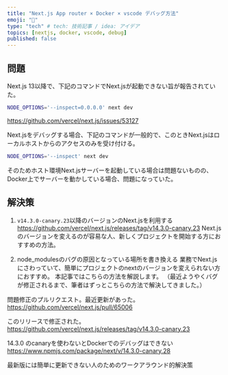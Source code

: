 ```yaml
---
title: "Next.js App router × Docker × vscode デバッグ方法"
emoji: "🦁"
type: "tech" # tech: 技術記事 / idea: アイデア
topics: [nextjs, docker, vscode, debug]
published: false
---
```


## 問題
Next.js 13以降で、下記のコマンドでNext.jsが起動できない旨が報告されていた。
```bash
NODE_OPTIONS='--inspect=0.0.0.0' next dev
```
https://github.com/vercel/next.js/issues/53127

Next.jsをデバッグする場合、下記のコマンドが一般的で、このときNext.jsはローカルホストからのアクセスのみを受け付ける。
```bash
NODE_OPTIONS='--inspect' next dev
```
そのためホスト環境Next.jsサーバーを起動している場合は問題ないものの、
Docker上でサーバーを動かしている場合、問題になっていた。

## 解決策
1. `v14.3.0-canary.23`以降のバージョンのNext.jsを利用する
https://github.com/vercel/next.js/releases/tag/v14.3.0-canary.23
Next.js のバージョンを変えるのが容易な人、新しくプロジェクトを開始する方におすすめの方法。

2. node_modulesのバグの原因となっている場所を書き換える
業務でNext.jsにさわっていて、簡単にプロジェクトのnextのバージョンを変えられない方におすすめ。
本記事ではこちらの方法を解説します。
（最近ようやくバグが修正されるまで、筆者はずっとこちらの方法で解決してきました。）

問題修正のプルリクエスト。最近更新があった。
https://github.com/vercel/next.js/pull/65006

このリリースで修正された。
https://github.com/vercel/next.js/releases/tag/v14.3.0-canary.23

14.3.0 のcanaryを使わないとDockerでのデバッグはできない
https://www.npmjs.com/package/next/v/14.3.0-canary.28

最新版には簡単に更新できない人のためのワークアラウンド的解決策
